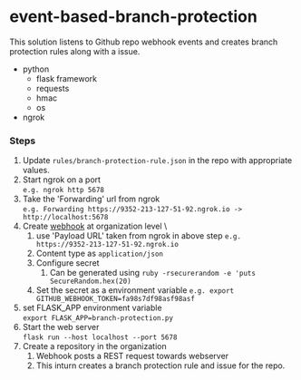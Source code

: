 # event-based-branch-protection
This solution listens to Github repo webhook events and creates branch protection rules along with a issue.

- python
  - flask framework
  - requests
  - hmac
  - os
- ngrok

### Steps
1. Update `rules/branch-protection-rule.json` in the repo with appropriate values.
2. Start  ngrok on a port \
   `e.g. ngrok http 5678`
3. Take the 'Forwarding' url from ngrok \
    `e.g. Forwarding https://9352-213-127-51-92.ngrok.io -> http://localhost:5678`
4. Create [webhook](https://docs.github.com/en/developers/webhooks-and-events/webhooks/creating-webhooks) at organization level \
   1. use 'Payload URL' taken from ngrok in above step
   `e.g. https://9352-213-127-51-92.ngrok.io`
   2. Content type as `application/json`
   3. Configure secret
      1. Can be generated using `ruby -rsecurerandom -e 'puts SecureRandom.hex(20)`
   4. Set the secret as a environment variable
      `e.g. export GITHUB_WEBHOOK_TOKEN=fa98s7df98asf98asf`
5. set FLASK_APP environment variable\
    `export FLASK_APP=branch-protection.py`
6. Start the web server \
   `flask run --host localhost --port 5678`
7. Create a repository in the organization
   1. Webhook posts a REST request towards webserver
   2. This inturn creates a branch protection rule and issue for the repo. 